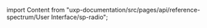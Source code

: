 
import Content from "uxp-documentation/src/pages/api/reference-spectrum/User Interface/sp-radio";

<Content query="product=xd"/>
